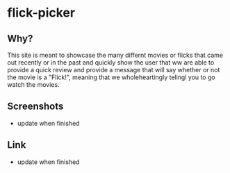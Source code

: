 # flick-picker

## Why?

This site is meant to showcase the many differnt movies or flicks that came out recently or in the past and quickly show the user that ww are able to provide a quick review and provide a message that will say whether or not the movie is a "Flick!", meaning that we wholeheartingly telingl you to go watch the movies. 

## Screenshots

- update when finished

## Link

- update when finished

